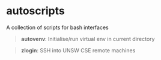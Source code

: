 # autoscripts
A collection of scripts for bash interfaces

> **autovenv**: Initialise/run virtual env in current directory

> **zlogin**: SSH into UNSW CSE remote machines
